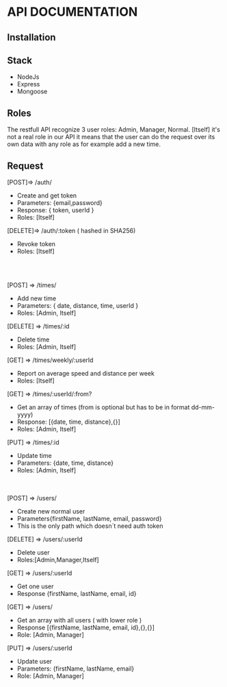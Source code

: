 # API DOCUMENTATION
## Installation


## Stack
+ NodeJs
+ Express
+ Mongoose

## Roles

The restfull API recognize 3 user roles: Admin, Manager, Normal. [Itself] it's not a real role in our API it means that the user can do the request over its own data with any role as for example add a new time.

## Request

[POST]=> /auth/    <br/>
+ Create and get token
+ Parameters: {email,password} 
+ Response: { token, userId } 
+ Roles: [Itself] 

[DELETE]=> /auth/:token ( hashed in SHA256) <br/>
+ Revoke token
+ Roles: [Itself]

<br/><br/>

[POST] => /times/ <br/>
+ Add new time
+ Parameters: { date, distance, time, userId }
+ Roles: [Admin, Itself]


[DELETE] => /times/:id <br/>
+ Delete time
+ Roles: [Admin, Itself]


[GET] => /times/weekly/:userId <br/>
+ Report on average speed and distance per week
+ Roles: [Itself]

[GET] => /times/:userId/:from? <br/>
+ Get an array of times (from is optional but has to be in format dd-mm-yyyy)
+ Response: [{date, time, distance},{}]
+ Roles: [Admin, Itself]

[PUT] => /times/:id <br/>
+ Update time
+ Parameters: {date, time, distance}
+ Roles: [Admin, Itself]


<br/><br/>
[POST] => /users/ <br/>
+ Create new normal user
+ Parameters{firstName, lastName, email, password}
+ This is the only path which doesn´t need auth token

[DELETE] => /users/:userId <br/>
+ Delete user
+ Roles:[Admin,Manager,Itself]

[GET] => /users/:userId <br/>
+ Get one user
+ Response {firstName, lastName, email, id}

[GET] => /users/ <br/>
+ Get an array with all users ( with lower role )
+ Response [{firstName, lastName, email, id},{},{}]
+ Role: [Admin, Manager]


[PUT] => /users/:userId <br/>
+ Update user
+ Parameters: {firstName, lastName, email}
+ Role: [Admin, Manager]

 